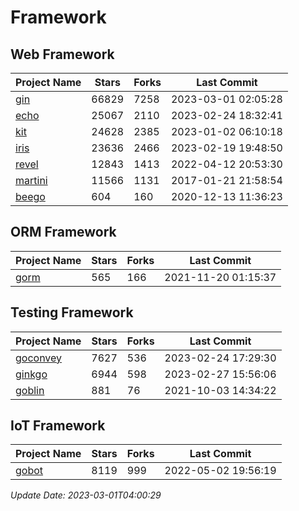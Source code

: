 # Framework

## Web Framework
| Project Name | Stars | Forks | Last Commit |
| ------------ | ----- | ----- | ----------- |
| [gin](https://github.com/gin-gonic/gin) | 66829 | 7258 | 2023-03-01 02:05:28 |
| [echo](https://github.com/labstack/echo) | 25067 | 2110 | 2023-02-24 18:32:41 |
| [kit](https://github.com/go-kit/kit) | 24628 | 2385 | 2023-01-02 06:10:18 |
| [iris](https://github.com/kataras/iris) | 23636 | 2466 | 2023-02-19 19:48:50 |
| [revel](https://github.com/revel/revel) | 12843 | 1413 | 2022-04-12 20:53:30 |
| [martini](https://github.com/go-martini/martini) | 11566 | 1131 | 2017-01-21 21:58:54 |
| [beego](https://github.com/astaxie/beego) | 604 | 160 | 2020-12-13 11:36:23 |

## ORM Framework
| Project Name | Stars | Forks | Last Commit |
| ------------ | ----- | ----- | ----------- |
| [gorm](https://github.com/jinzhu/gorm) | 565 | 166 | 2021-11-20 01:15:37 |

## Testing Framework
| Project Name | Stars | Forks | Last Commit |
| ------------ | ----- | ----- | ----------- |
| [goconvey](https://github.com/smartystreets/goconvey) | 7627 | 536 | 2023-02-24 17:29:30 |
| [ginkgo](https://github.com/onsi/ginkgo) | 6944 | 598 | 2023-02-27 15:56:06 |
| [goblin](https://github.com/franela/goblin) | 881 | 76 | 2021-10-03 14:34:22 |

## IoT Framework
| Project Name | Stars | Forks | Last Commit |
| ------------ | ----- | ----- | ----------- |
| [gobot](https://github.com/hybridgroup/gobot) | 8119 | 999 | 2022-05-02 19:56:19 |

*Update Date: 2023-03-01T04:00:29*